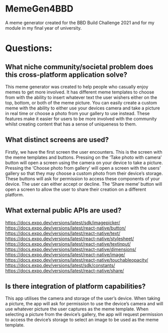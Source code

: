 # MemeGen4BBD
A meme generator created for the BBD Build Challenge 2021 and for my module in my final year of university. 

# Questions:

## What niche community/societal problem does this cross-platform application solve?
This meme generator was created to help people who casually enjoy memes to get more involved.  It has different meme templates to choose from with the ability to insert whatever text the user wishers either on the top, bottom, or both of the meme picture. You can easily create a custom meme with the ability to either use your devices camera and take a picture in real time or choose a photo from your gallery to use instead. These features make it easier for users to be more involved with the community whilst creating content that has a sense of uniqueness to them. 

## What distinct screens are used?
Firstly, we have the first screen the user encounters. This is the screen with the meme templates and buttons. Pressing on the ‘Take photo with camera’ button will open a screen using the camera on your device to take a picture. Pressing the ‘Choose photo from gallery’ will open a screen with the users’ gallery so that they may choose a custom photo from their device’s storage. These buttons will ask for permission to access these components of your device. The user can either accept or decline. The ‘Share meme’ button will open a screen to allow the user to share their creation on a different platform. 

## What external public APIs are used?
https://docs.expo.dev/versions/latest/sdk/imagepicker/
https://docs.expo.dev/versions/latest/react-native/button/
https://docs.expo.dev/versions/latest/react-native/text/
https://docs.expo.dev/versions/latest/react-native/stylesheet/
https://docs.expo.dev/versions/latest/react-native/textinput/
https://docs.expo.dev/versions/latest/react-native/dimensions/
https://docs.expo.dev/versions/latest/react-native/image/
https://docs.expo.dev/versions/latest/react-native/touchableopacity/
https://docs.expo.dev/versions/latest/sdk/constants/
https://docs.expo.dev/versions/latest/react-native/share/


## Is there integration of platform capabilities?
This app utilises the camera and storage of the user’s device. When taking a picture, the app will ask for permission to use the device’s camera and will use whatever picture the user captures as the meme template. When selecting a picture from the device’s gallery, the app will request permission to access the device’s storage to select an image to be used as the meme template. 

